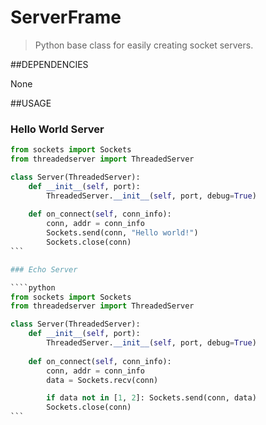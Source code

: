 # ServerFrame

> Python base class for easily creating socket servers.

##DEPENDENCIES

None

##USAGE

### Hello World Server

````python
from sockets import Sockets
from threadedserver import ThreadedServer

class Server(ThreadedServer):
    def __init__(self, port):
        ThreadedServer.__init__(self, port, debug=True)
    
    def on_connect(self, conn_info):
        conn, addr = conn_info
        Sockets.send(conn, "Hello world!")
        Sockets.close(conn)
```

### Echo Server

````python
from sockets import Sockets
from threadedserver import ThreadedServer

class Server(ThreadedServer):
    def __init__(self, port):
        ThreadedServer.__init__(self, port, debug=True)
    
    def on_connect(self, conn_info):
        conn, addr = conn_info
        data = Sockets.recv(conn)

        if data not in [1, 2]: Sockets.send(conn, data)
        Sockets.close(conn)
```
